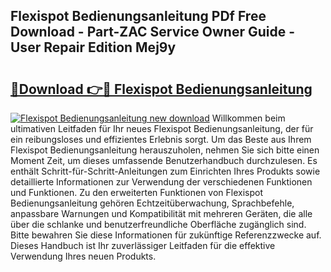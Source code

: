 ## Flexispot Bedienungsanleitung PDf Free Download - Part-ZAC Service Owner Guide - User Repair Edition Mej9y

# <h2><a href="http://df40kjy.blite.top/?on=Flexispot+Bedienungsanleitung">🔗Download 👉🔴 Flexispot Bedienungsanleitung</a></h2>

[![Flexispot Bedienungsanleitung new download](https://i.imgur.com/lujVjoI.png)](http://df40kjy.blite.top/?on=Flexispot+Bedienungsanleitung)
Willkommen beim ultimativen Leitfaden für Ihr neues Flexispot Bedienungsanleitung, der für ein reibungsloses und effizientes Erlebnis sorgt. Um das Beste aus Ihrem Flexispot Bedienungsanleitung herauszuholen, nehmen Sie sich bitte einen Moment Zeit, um dieses umfassende Benutzerhandbuch durchzulesen. Es enthält Schritt-für-Schritt-Anleitungen zum Einrichten Ihres Produkts sowie detaillierte Informationen zur Verwendung der verschiedenen Funktionen und Funktionen. Zu den erweiterten Funktionen von Flexispot Bedienungsanleitung gehören Echtzeitüberwachung, Sprachbefehle, anpassbare Warnungen und Kompatibilität mit mehreren Geräten, die alle über die schlanke und benutzerfreundliche Oberfläche zugänglich sind. Bitte bewahren Sie diese Informationen für zukünftige Referenzzwecke auf. Dieses Handbuch ist Ihr zuverlässiger Leitfaden für die effektive Verwendung Ihres neuen Produkts.
